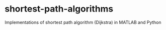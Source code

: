 # shortest-path-algorithms
Implementations of shortest path algorithm (Dijkstra) in MATLAB and Python
